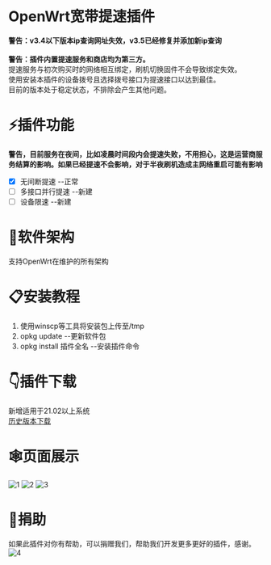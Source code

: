 # OpenWrt宽带提速插件
**警告：v3.4以下版本ip查询网址失效，v3.5已经修复并添加新ip查询**
<br/>
<br/>**警告：插件内置提速服务和商店均为第三方。**
<br/>提速服务与初次购买时的网络相互绑定，刷机切换固件不会导致绑定失效。
<br/>使用安装本插件的设备拨号且选择拨号接口为提速接口以达到最佳。
<br/>目前的版本处于稳定状态，不排除会产生其他问题。
# ⚡️插件功能
 **警告，目前服务在夜间，比如凌晨时间段内会提速失败，不用担心，这是运营商服务结算的影响。如果已经提速不会影响，对于半夜刷机造成主网络重启可能有影响**
 - [x] 无间断提速 --正常
 - [ ] 多接口并行提速 --新建
 - [ ] 设备限速 --新建
# 🔩软件架构
支持OpenWrt在维护的所有架构
# 📋安装教程
1.  使用winscp等工具将安装包上传至/tmp
2.  opkg update --更新软件包
3.  opkg install 插件全名 --安装插件命令
# 👇插件下载
新增适用于21.02以上系统
<br/><a href="https://github.com/Diciya/luci-app-broadbandacc/releases">历史版本下载</a>
# 🕸页面展示
![1](https://github.com/Diciya/luci-app-broadbandacc/assets/76506087/6276fcdf-a91d-4e54-8f68-12f819f47505)
![2](https://github.com/Diciya/luci-app-broadbandacc/assets/76506087/daa6ac41-be3a-4c66-bd21-831a2435ed26)
![3](https://github.com/Diciya/luci-app-broadbandacc/assets/76506087/7a615acd-1f8f-4499-822f-db204cb34383)

# 🤝捐助
如果此插件对你有帮助，可以捐赠我们，帮助我们开发更多更好的插件，感谢。
![4](https://github.com/Diciya/luci-app-broadbandacc/assets/76506087/3ee25457-9657-47ab-9311-a0770d7349b9)

